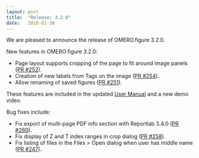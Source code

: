 ```yaml
---
layout: post
title:  "Release: 3.2.0"
date:   2018-01-30
---
```


We are pleased to announce the release of OMERO.figure 3.2.0.

New features in OMERO.figure 3.2.0:

 - Page layout supports cropping of the page to fit around image panels ([PR #252](https://github.com/ome/omero-figure/pull/252)).
 - Creation of new labels from Tags on the image ([PR #254](https://github.com/ome/omero-figure/pull/254)).
 - Allow renaming of saved figures ([PR #251](https://github.com/ome/omero-figure/pull/251)).

These features are included in the updated <a href="http://help.openmicroscopy.org/figure.html">User Manual</a>
and a new demo video.

Bug fixes include:

 - Fix export of multi-page PDF info section with Reportlab 3.4.0  ([PR #260](https://github.com/ome/omero-figure/pull/260)).
 - Fix display of Z and T index ranges in crop dialog ([PR #258](https://github.com/ome/omero-figure/pull/258)).
 - Fix listing of files in the Files > Open dialog when user has middle name ([PR #247](https://github.com/ome/omero-figure/pull/247)).

